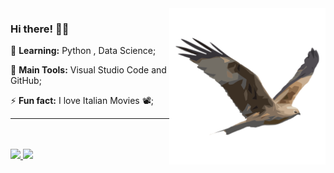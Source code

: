 <img src = ".github/ave.png" width = "250px" align = "right">

### Hi there! 👩‍💻


🌱 **Learning:** Python , Data Science;

:school_satchel: **Main Tools:** Visual Studio Code and GitHub;

⚡ **Fun fact:** I love Italian Movies 📽️;

---
<br>
<br>

<a href="https://github.com/brdoliveira/brdoliveira">
    <img height="150em" src="https://github-readme-stats.vercel.app/api?username=brdoliveira&show_icons=true&theme=dark&include_all_commits=true&count_private=true"/>
</a>

<a href="https://github.com/brdoliveira/brdoliveira">
  <img height="150em" src="https://github-readme-stats.vercel.app/api/top-langs/?username=brdoliveira&layout=compact&langs_count=7&theme=dark"/>
</a>

